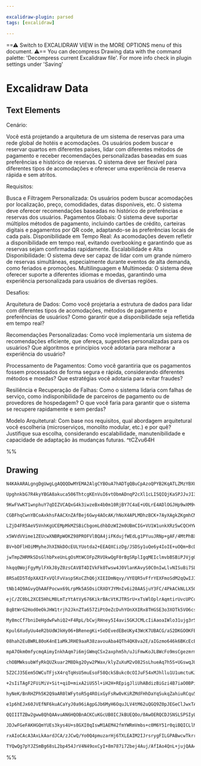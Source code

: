 ```yaml
---

excalidraw-plugin: parsed
tags: [excalidraw]

---
```

==⚠  Switch to EXCALIDRAW VIEW in the MORE OPTIONS menu of this document. ⚠== You can decompress Drawing data with the command palette: 'Decompress current Excalidraw file'. For more info check in plugin settings under 'Saving'


# Excalidraw Data
## Text Elements
Cenário:

Você está projetando a arquitetura de um sistema de reservas para uma rede global de hotéis e acomodações.
Os usuários podem buscar e reservar quartos em diferentes países, lidar com diferentes métodos de pagamento
e receber recomendações personalizadas baseadas em suas preferências e histórico de reservas. O sistema deve
ser flexível para diferentes tipos de acomodações e oferecer uma experiência de reserva rápida e sem atritos.

Requisitos:

Busca e Filtragem Personalizada: Os usuários podem buscar acomodações por localização, preço, comodidades,
datas disponíveis, etc. O sistema deve oferecer recomendações baseadas no histórico de preferências e reservas
dos usuários.
Pagamentos Globais: O sistema deve suportar múltiplos métodos de pagamento, incluindo cartões de crédito,
carteiras digitais e pagamentos por QR code, adaptando-se às preferências locais de cada país.
Disponibilidade em Tempo Real: As acomodações devem refletir a disponibilidade em tempo real, evitando
overbooking e garantindo que as reservas sejam confirmadas rapidamente.
Escalabilidade e Alta Disponibilidade: O sistema deve ser capaz de lidar com um grande número de reservas
simultâneas, especialmente durante eventos de alta demanda, como feriados e promoções.
Multilinguagem e Multimoeda: O sistema deve oferecer suporte a diferentes idiomas e moedas, garantindo uma
experiência personalizada para usuários de diversas regiões.

Desafios:

Arquitetura de Dados: Como você projetaria a estrutura de dados para lidar com diferentes tipos de acomodações,
métodos de pagamento e preferências de usuários? Como garantir que a disponibilidade seja refletida em tempo real?

Recomendações Personalizadas: Como você implementaria um sistema de recomendações eficiente, que ofereça,
sugestões personalizadas para os usuários? Que algoritmos e princípios você adotaria para melhorar a experiência
do usuário?

Processamento de Pagamentos: Como você garantiria que os pagamentos fossem processados de forma segura e
rápida, considerando diferentes métodos e moedas? Que estratégias você adotaria para evitar fraudes?

Resiliência e Recuperação de Falhas: Como o sistema lidaria com falhas de serviço, como indisponibilidade de parceiros
de pagamento ou de provedores de hospedagem? O que você faria para garantir que o sistema se recupere rapidamente
e sem perdas?

Modelo Arquitetural: Com base nos requisitos, qual abordagem arquitetural você escolheria (microserviços, monolito
modular, etc.) e por quê? Justifique sua escolha, considerando escalabilidade, manutenibilidade e capacidade de adaptação
às mudanças futuras. ^tCZvu64H

%%
## Drawing
```compressed-json
N4KAkARALgngDgUwgLgAQQQDwMYEMA2AlgCYBOuA7hADTgQBuCpAzoQPYB2KqATLZMzYBXUtiRoIACyhQ4zZAHoFAc0JRJQgEYA6bGwC2CgF7N6hbEcK4OCtptbErHALRY8RMpWdx8Q1TdIEfARcZgRmBShcZQUebQBWbQAGGjoghH0EDihmbgBtcDBQMBKIEm5oAGEALXohADYAFgAJVJLIWEQKqCwoNtLMbmcAZmH65J4ATiT4ngB2Ycbhufj+

UpghnkbG7R4kyYBGA8akuca506ThtcgKEnVuI6vtObmADnqP2cXl1cLISQIQjKaSPJJvJI3CDWZTBbiQ/4QZhQUhsADWCEqbHwbFIFQAxAcEESif1IJpcNg0cpUUIOMQsTi8RIUdZmHBcIFsmSIAAzQj4fAAZVgcIkgg8PORqIxAHV7pJuHxEdL0QgRTAxegJeUobSQRxwrk0AcoWwOdg1BsTUkEe0IDThHAAJLEY2oPIAXShvPImVd3A4QkFUMI

9KwFVwKT1wnphuY7qDIZVCAQxG4k3iwzeBx4b0m10RjBY7C4aE+UOLrE4ADlOGJHp9wXM9vFTYjCMwACLpHrptC8ghhKGaWPEACiwUy2UTwfwUKEcGIuD7jwWSVzY0aPHqoyhRA4aMDc/3bCpae4g/ww8RPUwfQklSyAEPSOxkAAdDhfgBqZ4AV6g4RQM+qBwKiABWCBRPSbCoLg8GkAAjkIajQSICHEAgqBCPoqCsMiGSYdhgRhKQ9ChGBnIIbh

CGBFhqCwnYBCoAxkhsFAACXnZAfBej6Gwy4AOcAK/hNoX4APLMDhzBCK+7AyXAgkZKgmhCMweCkLxpFMBR2koZyUBsDJqmOLyTBZD0Sm4AAt2EzDUKgHicqg/GsYQFlctZqD6JxxnECZrHYRyyi4NOxlfiRCBiJoTCoIE/FZMJYlKUwggcAQhBGLgy4yRSYS5ZRqlyZR4EIF5/4cJaxWoJInZQAAz2+ejBQl4R6aE2ioJJ+ENURwWMF+ZGoLywSY

LZjD4FR5AeV5VnhKgUCEMpMkMZSBiCbgomLdhbDzWI2m0UBmCIG+VU1W1unkXRz5wCQCHYWEeErm+xnMBJ34cAASggKGdmoJmfl9ABCGl4LxABiAqssoqkAArpZwWU5cuaDSbJ8lvkFylYXh6maa5G0CSli3KdpOLuNl20AMdsE55VCfTbmbY4y5YY5X7LlEa2dspHCTUCjlAVA2Ddb1BE9PoxGMKg+2WYd7VJfS22pWpoQhHlqAcHB9XIs15hwQ

x5WVdVVime1ZEUcwXNBRpWOKZ98PROFVlBQA4jiFKdujfWEdLg1PYuuJRNp+gAF/4MtPhBX5AVBcbLsRczYbYL4YaBW5Rlqwx2CkJxjjGdQX5aT0hDkLzqhRDxIVJ27Sm4qgACK30s1hTlFXAMGBc4YSoAAB0pgSmzVMmU7gPG50VVH2Z9XZ85whCaAKD0MapAAqGTKagv0EGgACCMnE1tO1rQgjB4cPwTLdpmELxwS8r+z2GqVL2+BAQTnn2o1i

BV+bDFlHOiMMyheJhXINkDOcEULYUotda2+EEAQXCizDg/JSDSy1uQe6y4IoIE+uOQm+BcDLxcmvVA+8o4IXnuyRepDV4IF9pLAaWFZYjTwByIwbUXLaXcrhRiECGIcHDpkVEV0Oo3RthwVg+hgxQAAEeGlCF/dkMUrD4DwaxDC2QX6MGyAnWBVDgrSxVk5ficEvJWEChbcCm1T6fQALJyJXhwZQQhoiqWwk4qOhABJplwEw/qAdWF7QOvFOS5Me

jwTmpZHRMkSDsGlhbPxeUnLgOsMtWCOFpZRVOkwQgF0rBgSRplIgqMEIclmvbBSBiPJVjgQgVQqVPpfh7MwXA/IgZfi/PvZCqEehQAwm1LsuUgaoCxAJVA9AAJgUgtBTkRTHrSiEIM2aDF2Y42os5B6vCDAxO8otaOtTj6k05hwOOglamhVdvo3iJsmCFMogxap2NmAAH5xmbUYtRSBBkhCwI8rQh+9Dn6IOQe1Ma0EHpATwm/OCH98BvO6T9GKB

hkqq0WojFgyMylFXkJ8yZ0zsCAV8T4DIVkFk0Twsw4J0VlanKAvyS0C0nIwLlvNISuBi7SL8MBNWZ0MoozxTNBCds5I1Pec3f58F8DKFxGoASNi3zVVsvdIKRLAKjNDkUypCFMj4HYuQW+J0zoFLNrgW2mMalIq+vDVEYgEw3OMm1Z2YVk74omXBDV3yIE3yKWyzZbr66jRMs9WZZ4jSjLPiGjBCEwhuNmggL8pA7oPTMZwBwTBf5G08rEnyFzrG

8RSaED5TdpXAXIFxVQlFvVaspSKoCZhQ6jXIEIDmNqvy/VYEQR5vFfrYEXFmoSdM2qQwIJIUIaBPVyz9lLBCPCinuSvBO6NVtCBM3TZMjO99H5kOwonUQQJURSMTkG25wg2q2MYIFUibV2KqOXHDfQHzepsu9YON8FStnpN+agANs6Bp90SoOwICVcA4KdUmw0iC8JnTyh2jgDiVI4goX0tCqy94EvVn3HWMlAj/VYO9Vl7jpokNxI+1SnJ/oDIw

tNb14Q9AGvyQhAAFPocwx69LrpMk5ASOsiCRXOYJYMnIv6i20AASjuY3FC/4PkACkNLLX5Gy0qQFNLYgnem6RJAs1ZIYwQEhT9coIF49YFZWRd0MN4hwyk1n1rLi7rTNgX5B6+TbdYTlMleQrIwh9Hk5AKCb3vBUJ8HAanA1/DM4CoFbFQW7nBBCVH+noTWdhfhNLiKW06jZKpAd6LYSYhSaabEOLcQticjFH0pIyReYpMCKl8bg1ctFK2rlDKkH

ejC/ZC0bL2XCE5HhLM8LmTzYtAtVy676KikrBAcVtKJTRSrU+xTsWlOplrAqmtirUvcUPCqDzzUWz1k1FqRtWs5fFgB2lQ1pHxUhRNKaDbRsHJkkc6NlWVuhIVvFY6WBTW9oYvA26EHeJhteoDarX1foEch5FjgYNCZQxhuQJ9qAsWCtxWjHqtXxWvIa3jNSzXb7mIZeTZyZ4hXDuZozZmpOGFnO5k8++gtOxibFj1a7MtvuJXiot6cDKtvCp1nV

BqBtWrG2Hod0eOkJHW1trjh2JknZTa657ZiPtOeZcDvhYOnXXIRx8THGSE3o3XOTk5VO6csmlxzthPOBdAbctLke5nVcJ42NVzjRuLc26mfgo5hLvdsJufuaQR5Y9KeT3t9PDks9Wk7pBSZ7rm99Db13vgA+R9SdVcDpfCq19y7RMcECqzoLX5b3hSEecjaf6wX/oAtgwDXFgJ+ZkzObKGltZkmEZBeE9BoPLpguB4GHp4IIUQoze7eKUKiKgGh/

My8mcCf7bniDeHgdwFwhiQ2+F4RpL/bCwjRHney5I4avi5GKJCMLcIiAaoaIWlo31ujg3rSMXjX+XLhsWOY4WkKqIAk9iX43iy0B4biHieEXizixaK+c6Ou8svO2kESIcAKL2vWqACSBgtUxawsP67ecEtEuSAO5qq2mOG2X6VSeO9W6yhA9SeGjShAzSyKbSHSik8OvS1GqWWWIy1iU6Xy3qcW8yn60SFavmaWrEUaDau+ey6BcSS0K0xyOep83

Kpul6XudyUu4eR2bUdWJkHy06+BRenegKi+SeDEvedEBeUKy43WcK7UBACG/aS2DKGOOKFBHqAhMypKU4FKIhGWQSWW/O6KX2TKhALKf60qiBCAnK3KckcMyI/KJSQqWsuqcsiuEqpa0qBAcqb0iqmhqcqq9WtagU2qlBeqQQhqRMJq+SjylqehCGdqEajqycLqXunhhKMyRhIhAaNkZ6XWvIoaqktiDq7ShaDEgxsaiCCaj0yaqay42mmagiOa8

08hah2EuBWRL80oK4nE1aMkJRHE9aaR38zavouAba4QTh4QK8va2E/aIGzmo646k6BKcEcE2uC6CES6Lxq6XGG6P+mB9Iiexm6ytch65cJkXMtc/R7xQgl6qI16uIi0pWD6kBL6kR2E76xx36bexhURXOiCSsIGJEo+uCC0M2YacGJayKSGWEKGnBKWGGmeWGW22sQU+GqEhGPGkRLEZGpAFGL0aGNG5AdG0WGmTGIhbGHGJk/xPJfG2IgMX4JMI

mpA7Okm0mfycmqAimyInkhAqm7i6mjGWmqCSx2axphm5h/uJiFmwKoJL8WcFo9msCgezmrmJuHmHAXmo04hXUPIgx2QQo2U4gvAdopQgZUAY67G+A1oqA9QUId4UAlCwIZY6AwQvIfQlYTAy07gKZygaZ0A5oPIA+1chopAAYaASY84iI8q/gBAwWD46AYWEWyKf4xK6mIE4a8WFpSWwp3Buh1KgR4i3eDax0BWjEXsLEpWXENcfErMVWn0GMehD

chOBMWksubWfyRkQUZkuar2M8Dkg2Oyw2PWax/klyZuXuM2vO82SsLhueAq7h5S+UGswqJUe2syB22hMu2EJ24up+wOH0Wuw5ISw09240gs00aRchPk72bUn2asPOMUv2Ac/2tRpBQOcuIO0KT0lGKIkOLSKKsO708OiOEM2E0MUcqOCMyRWOASOOVq+OuMqk65RMyh/Kjc48uK1ODMgQAJ9Oz8jOK4zOQKrOt+4mIFq+CBYSC2qKAuueQuWsIu/

5Z2CJ35Eem5OWCuTFjsX4rqTqHsU5muEsoF58QckSBukc0cOIJuF54xMJhllu1U1umctuKJ9u+chc9MJcRkrulcP8c55uwa5Ovueg7cAe4GQefcoeWhml480eWcthceUOC+dCDpKeleO81eWe85JMueIS+ekKN8xeIJ0+FeaeVen8teCWDeTAQCaIICrevqUCmJ8EDBo5lh/enA6Cw+eGZJkGE+7gU+1m2Es+1CZVDCcBLC5l6+TpW+3CJ5e+Aih

+2sIiTAgF2FUiMiV+Sit+qiD+mixA2iUS5l+iH2H+REpigJliUhABdizBiGzi4B7iaO0BPisBUl8BIS7KP2yBeuUSd8qxPkWBSSRabA/ieBeJWSRBhoeS50pBT5625SY51BtSjg9B7UTS4kLB4QbBXSX0jJ6GQyDEvBYy06ghcyZRohyyGGbUGyuW86S1sh+5GB8F60HFA2yp9lk2sJmhGlOhzyaNkqhheJfyaBk1oKlhEKhethFV781e1x9Kueb

hyNeK/BnRHZPh5K2Q9aAR0lWFytoR5g4ROixGyFsRw0vKiRZMdFHhDaYqSukqZahiuRCqu5syhRaqBxMydaIhaR+qVRxq6FCNNU9RaNjR9qkarRDEBl7qGtXqXRYt/qURfRhl3mQxsGUdjqDlMaAc8aQyUGKaEGixumyxZ5+aPNySEN8GUq2xrIVa5sUyvtpROJiaTark5xlx7yyKXatxpB9xMUjx1OzxBqrx06Hxw5Xxp5y6TyeF5E3Gm6cE26p

e1p6hEJx60JVEfNF6kuACaYyJ0a96iAgpGJb6MyH6OquJLV4tM62uQGQ9Z0pJEGeClJwxTA8GtJyGcERNIpmGEy2GR+HJf0XJkOxGfJo4ApkBiEXBzJzdHZDGmmzGqA0pecspC9TMwsCpAmLmQmx1xCapIsYsUmIUMmQg2pupymBp0qamiDY9pdWE5dBmxC1pZmQYPQ9p5V81looKDmUV7pHAbmsiy43plEPmGG/mUIFxxkfdRgoZKI/y+4YYCAz

QQIIITZBw2gww8QhQAAvuAN6HQOBnACKCuKGcUB0ICJkBUEQOo/0AwOERQCDJSNSLSPSIyLiASLyN4z4/YwOqQN5M6FLCKDKJiNiJ4xIISMSNE34yIIE1LM41SI6HSAyOE8yOgKyNIpUlZLEwE1ZEExkFRcKKKKGUiIqemGsBAP4/ExkCE2qPKMQA8GgMqKUNU/k8EyiGqBqFqGU5KJU209kAU/oN9MIAaEaI8P03E+0xkJJM6bAGCOGVU1M4M1L

JDJwFGeFAKHGQmYUEs3kys4U+s8GXI0qIswM1AEM42fmYWRmVmbs+c0M6Y51r0qiBQICLlMeMmK08sxc1LOOPSC82wG85rJGAE0C7kzU/oIC0FvAKU24xU7s5pKiIKAABqPCNDxBJBaNNCTD1BZhnCfA8B/ClBIvYj4AACa6L9QWL9QO49Q1LTYeY8QbwlTRgTe+g3AFjkAFEvgoZWLGLSQtLcwejkz+zvzGQIzKT8Y7oEA8L9jNIJAxzoZewlTC

rxAIoCAcA3AxLkAardJCA/zJCwQ/Yo0Q4pmuzarHj6TXLEAIM2IJrsrygFILGPABwcwTkrr7rvAbrTkWL8QEmPIv0biBDFQpATruALrwwkIvAUbHrsbqAfrAbIr9zPzdTGIszy0GanzNZEZfoCAv04YyqygnLiIWQRrF4aACj5r9oacK03AVbUImU1jlbpAijtZKyB48jrbCAybpQdgUE2AOQQomUcA+rhrmgxrl4ZrlTlIy0jA68Te+AJb9onQp

TYQwQg7pYJZSmBg68sL2bp454JrV4N49oxCyI+8m787i72bej4Auj/AfIAo4QnL+jujQAA==
```
%%